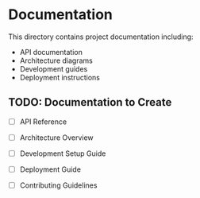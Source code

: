 # Documentation

This directory contains project documentation including:

- API documentation
- Architecture diagrams  
- Development guides
- Deployment instructions

## TODO: Documentation to Create

- [ ] API Reference
- [ ] Architecture Overview
- [ ] Development Setup Guide
- [ ] Deployment Guide
- [ ] Contributing Guidelines

